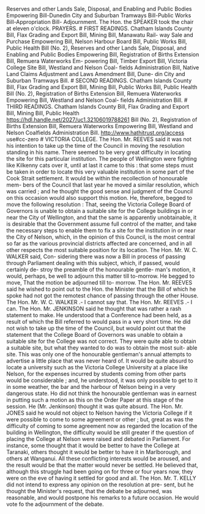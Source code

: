 Reserves and other Lands Sale, Disposal, and Enabling and Public Bodies Empowering Bill-Dunedin City and Suburban Tramways Bill-Public Works Bill-Appropriation Bill- Adjournment. The Hon. the SPEAKER took the chair at eleven o'clock. PRAYERS. # FIRST READINGS. Chatham Islands County Bill, Flax Grading and Export Bill, Mining Bill, Manawatu Rail- way Sale and Purchase Empowering Bill, Nelson Harbour Board Bill, Public Works Bill, Public Health Bill (No. 2), Reserves and other Lands Sale, Disposal, and Enabling and Public Bodies Empowering Bill, Registration of Births Extension Bill, Remuera Waterworks Em- powering Bill, Timber Export Bill, Victoria College Site Bill, Westland and Nelson Coal- fields Administration Bill, Native Land Claims Adjustment and Laws Amendment Bill, Dune- din City and Suburban Tramways Bill. # SECOND READINGS. Chatham Islands County Bill, Flax Grading and Export Bill, Mining Bill, Public Works Bill, Public Health Bill (No. 2), Registration of Births Extension Bill, Remuera Waterworks Empowering Bill, Westland and Nelson Coal- fields Administration Bill. # THIRD READINGS. Chatham Islands County Bill, Flax Grading and Export Bill, Mining Bill, Public Health https://hdl.handle.net/2027/uc1.32106019788261 Bill (No. 2), Registration of Births Extension Bill, Remuera Waterworks Empowering Bill, Westland and Nelson Coalfields Administration Bill. http://www.hathitrust.org/access use#cc-zero # VICTORIA COLLEGE. The Hon. Mr. REEVES said it was not his intention to take up the time of the Council in moving the resolution standing in his name. There seemed to be very great difficulty in locating the site for this particular institution. The people of Wellington were fighting like Kilkenny cats over it, until at last it came to this : that some steps must be taken in order to locate this very valuable institution in some part of the Cook Strait settlement. It would be within the recollection of honourable mem- bers of the Council that last year he moved a similar resolution, which was carried ; and he thought the good sense and judgment of the Council on this occasion would also support this motion. He, therefore, begged to move the following resolution : That, seeing the Victoria College Board of Governors is unable to obtain a suitable site for the College buildings in or near the City of Wellington, and that the same is apparentiy unobtainable, it is desirable that the Government assume full control of the matter, and take the necessary steps to enable them to fix a site for the institution in or near the City of Nelson, which, in the opinion of this Council, is the most central so far as the various provincial districts affected are concerned, and in all other respects the most suitable position for its location. The Hon. Mr. W. C. WALKER said, Con- sidering there was now a Bill in process of passing through Parliament dealing with this subject, which, if passed, would certainly de- stroy the preamble of the honourable gentle- man's motion, it would, perhaps, be well to adjourn this matter till to-morrow. He begged to move, That the motion be adjourned till to- morrow. The Hon. Mr. REEVES said he wished to point out to the Hon. the Minister that the Bill of which he spoke had not got the remotest chance of passing through the other House. The Hon. Mr. W. C. WALKER .- I cannot say that. The Hon. Mr. REEVES .- I can. The Hon. Mr. JENKINSON said he thought that was rather a rash statement to make. He understood that a Conference had been held, as a result of which the Bill referred to would pass in a very short time. He did not wish to take up the time of the Council, but would point out that the statement that the College Board of Governors was unable to obtain a suitable site for the College was not correct. They were quite able to obtain a suitable site, but what they wanted to do was to obtain the most suit- able site. This was only one of the honourable gentleman's annual attempts to advertise a little place that was never heard of. It would be quite absurd to locate a university such as the Victoria College University at a place like Nelson, for the expenses incurred by students coming from other parts would be considerable ; and, he understood, it was only possible to get to it in some weather, the bar and the harbour of Nelson being in a very dangerous state. Ho did not think the honourable gentleman was in earnest in putting such a motion as this on the Order Paper at this stage of the session. He (Mr. Jenkinson) thought it was quite absurd. The Hon. Mr. JONES said he would not object to Nelson having the Victoria College if it were possible to come to some agreement or other ; but, great as was the difficulty of coming to some agreement now as regarded the location of the building in Wellington, the difficulty would be still greater if the question of placing the College at Nelson were raised and debated in Parliament. For instance, some thought that it would be better to have the College at Taranaki, others thought it would be better to have it in Marlborough, and others at Wanganui. All these conflicting interests would be aroused, and the result would be that the matter would never be settled. He believed that, although this struggle had been going on for three or four years now, they were on the eve of having it settled for good and all. The Hon. Mr. T. KELLY did not intend to express any opinion on the resolution at pre- sent, but he thought the Minister's request, that the debate be adjourned, was reasonable, and would postpone his remarks to a future occasion. He would vote fo the adjournment of the debate. 
